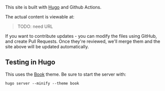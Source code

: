 This site is built with [Hugo](https://gethugo.io) and Github Actions. 

The actual content is viewable at:

> TODO: need URL

If you want to contribute updates - you can modify the files using GitHub, and create Pull Requests. Once they're reviewed, we'll merge them and the site above will be updated automatically.


## Testing in Hugo

This uses the [Book](https://themes.gohugo.io/hugo-book/) theme. Be sure to start the server with:

`hugo server --minify --theme book`